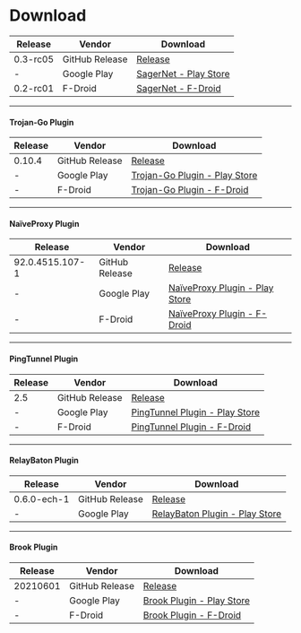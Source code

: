 # Download

Release | Vendor | Download
------- | ------ | ----
0.3-rc05 | GitHub Release | [Release][app-release]
- | Google Play | [SagerNet - Play Store][app-play]
0.2-rc01 | F-Droid | [SagerNet - F-Droid][app-fdroid]

---

#### Trojan-Go Plugin

Release | Vendor | Download
------- | ------ | ----
0.10.4 | GitHub Release | [Release][trojan-go-release]
- | Google Play | [Trojan-Go Plugin - Play Store][trojan-go-play]
- | F-Droid | [Trojan-Go Plugin - F-Droid][trojan-go-fdroid]

---

#### NaïveProxy Plugin

Release | Vendor | Download
------- | ------ | ----
92.0.4515.107-1 | GitHub Release | [Release][naive-release]
- | Google Play | [NaïveProxy Plugin - Play Store][naive-play]
- | F-Droid | [NaïveProxy Plugin - F-Droid][naive-fdroid]

---

#### PingTunnel Plugin

Release | Vendor | Download
------- | ------ | ----
2.5 | GitHub Release | [Release][pt-release]
- | Google Play | [PingTunnel Plugin - Play Store][pt-play]
- | F-Droid | [PingTunnel Plugin - F-Droid][pt-fdroid]

---

#### RelayBaton Plugin

Release | Vendor | Download
------- | ------ | ----
0.6.0-ech-1 | GitHub Release | [Release][rb-release]
- | Google Play | [RelayBaton Plugin - Play Store][rb-play]

---

#### Brook Plugin

Release | Vendor | Download
------- | ------ | ----
20210601 | GitHub Release | [Release][brook-release]
- | Google Play | [Brook Plugin - Play Store][brook-play]
- | F-Droid | [Brook Plugin - F-Droid][brook-fdroid]

[app-release]: https://github.com/SagerNet/SagerNet/releases/tag/0.3-rc05
[app-play]: https://play.google.com/store/apps/details?id=io.nekohasekai.sagernet
[app-fdroid]: https://f-droid.org/packages/io.nekohasekai.sagernet/

[trojan-go-release]: https://github.com/SagerNet/SagerNet/releases/tag/trojan-go-plugin-0.10.4
[trojan-go-play]: https://play.google.com/store/apps/details?id=io.nekohasekai.sagernet.plugin.trojan_go
[trojan-go-fdroid]: https://f-droid.org/packages/io.nekohasekai.sagernet.plugin.trojan_go/

[naive-release]: https://github.com/SagerNet/SagerNet/releases/tag/naive-plugin-92.0.4515.107-1
[naive-play]: https://play.google.com/store/apps/details?id=io.nekohasekai.sagernet.plugin.naive
[naive-fdroid]: https://f-droid.org/packages/io.nekohasekai.sagernet.plugin.naive/

[pt-release]: https://github.com/SagerNet/SagerNet/releases/tag/pingtunnel-plugin-2.5
[pt-play]: https://play.google.com/store/apps/details?id=io.nekohasekai.sagernet.plugin.pingtunnel
[pt-fdroid]: https://f-droid.org/packages/io.nekohasekai.sagernet.plugin.pingtunnel/

[rb-release]: https://github.com/SagerNet/SagerNet/releases/tag/relaybaton-plugin-0.6.0-ech-1
[rb-play]: https://play.google.com/store/apps/details?id=io.nekohasekai.sagernet.plugin.relaybaton

[brook-release]: https://github.com/SagerNet/SagerNet/releases/tag/brook-plugin-20210601
[brook-play]: https://play.google.com/store/apps/details?id=io.nekohasekai.sagernet.plugin.brook
[brook-fdroid]: https://f-droid.org/packages/io.nekohasekai.sagernet.plugin.brook/
